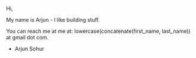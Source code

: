 Hi,

My name is Arjun - I like building stuff.

You can reach me at me at: lowercase(concatenate(first_name, last_name)) at gmail dot com.


- Arjun Sohur


